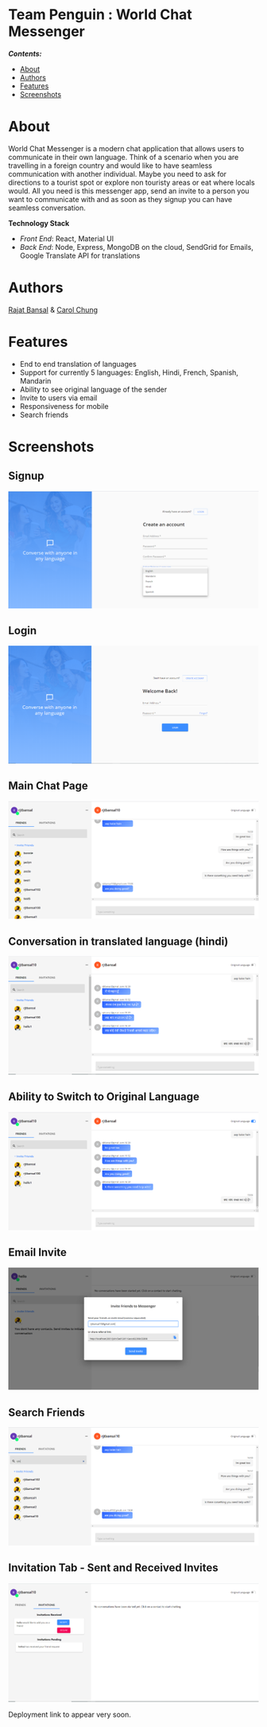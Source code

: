 # Team Penguin : World Chat Messenger

**_Contents:_**
- [About](#about)
- [Authors](#authors)
- [Features](#features)
- [Screenshots](#screenshots)

# About

World Chat Messenger is a modern chat application that allows users to communicate in their own language. Think of a scenario when you are travelling in a foreign country and would like to have seamless communication with another individual. Maybe you need to ask for directions to a tourist spot or explore non touristy areas or eat where locals would. All you need is this messenger app, send an invite to a person you want to communicate with and as soon as they signup you can have seamless conversation.

**Technology Stack**
- *Front End*: React, Material UI
- *Back End*: Node, Express, MongoDB on the cloud, SendGrid for Emails, Google Translate API for translations

# Authors

[Rajat Bansal](https://github.com/rjtbansal) & [Carol Chung](https://github.com/cch5ng)

# Features
- End to end translation of languages
- Support for currently 5 languages: English, Hindi, French, Spanish, Mandarin
- Ability to see original language of the sender
- Invite to users via email
- Responsiveness for mobile
- Search friends

# Screenshots
## Signup
![Sign Up](./screenshots/signup-page.PNG)

## Login
![Login](./screenshots/login-page.PNG)

## Main Chat Page
![Chat Page](./screenshots/chat-page.PNG)

## Conversation in translated language (hindi)
![Conversation in Hindi](./screenshots/conversation-hindi.PNG)

## Ability to Switch to Original Language 
![Switch To Original Language](./screenshots/switch-to-original-language.PNG)

## Email Invite
![Email Invitation](./screenshots/email-invite.PNG)

## Search Friends
![Search Friends Feature](./screenshots/search-feature.PNG)

## Invitation Tab - Sent and Received Invites
![Invitations Tab](./screenshots/invitations-tab.PNG)

Deployment link to appear very soon.



 



